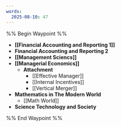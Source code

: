 ```yaml
---
words:
  2025-08-10: 47
---
```


%% Begin Waypoint %%
- **[[Financial Accounting and Reporting 1]]**
- **Financial Accounting and Reporting 2**
- **[[Management Sciencs]]**
- **[[Managerial Economics]]**
	- **Attachment**
		- [[Effective Manager]]
		- [[Internal Incentives]]
		- [[Vertical Merger]]
- **Mathematics in The Modern World**
	- [[Math World]]
- **Science Technology and Society**

%% End Waypoint %%